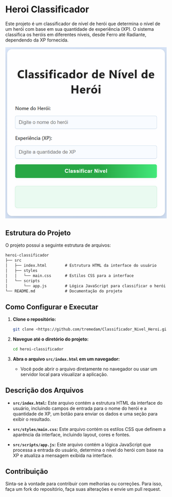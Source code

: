 # Heroi Classificador

Este projeto é um classificador de nível de herói que determina o nível de um herói com base em sua quantidade de experiência (XP). O sistema classifica os heróis em diferentes níveis, desde Ferro até Radiante, dependendo da XP fornecida.

![Exemplo da Interface](/src/images/image.png)

## Estrutura do Projeto

O projeto possui a seguinte estrutura de arquivos:

```
heroi-classificador
├── src
│   ├── index.html        # Estrutura HTML da interface do usuário
│   ├── styles
│   │   └── main.css      # Estilos CSS para a interface
│   └── scripts
│       └── app.js        # Lógica JavaScript para classificar o herói
└── README.md             # Documentação do projeto
```

## Como Configurar e Executar

1. **Clone o repositório:**
   ```bash
   git clone <https://github.com/tremedam/Classificador_Nivel_Heroi.git>
   ```

2. **Navegue até o diretório do projeto:**
   ```bash
   cd heroi-classificador
   ```

3. **Abra o arquivo `src/index.html` em um navegador:**
   - Você pode abrir o arquivo diretamente no navegador ou usar um servidor local para visualizar a aplicação.

## Descrição dos Arquivos

- **`src/index.html`:** Este arquivo contém a estrutura HTML da interface do usuário, incluindo campos de entrada para o nome do herói e a quantidade de XP, um botão para enviar os dados e uma seção para exibir o resultado.

- **`src/styles/main.css`:** Este arquivo contém os estilos CSS que definem a aparência da interface, incluindo layout, cores e fontes.

- **`src/scripts/app.js`:** Este arquivo contém a lógica JavaScript que processa a entrada do usuário, determina o nível do herói com base na XP e atualiza a mensagem exibida na interface.

## Contribuição

Sinta-se à vontade para contribuir com melhorias ou correções. Para isso, faça um fork do repositório, faça suas alterações e envie um pull request.